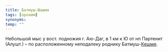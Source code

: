 ```yaml
---
title: Батмуш-Шашма
tags: [ороним]
synonyms:
temp: ""
---
```


Небольшой мыс у вост. подножия г. Аю-Даг, в 1 км к Ю от нп Партенит (Алушт.) –
по расположенному неподалеку роднику Батмуш-[Кешме](terms/кешме).
